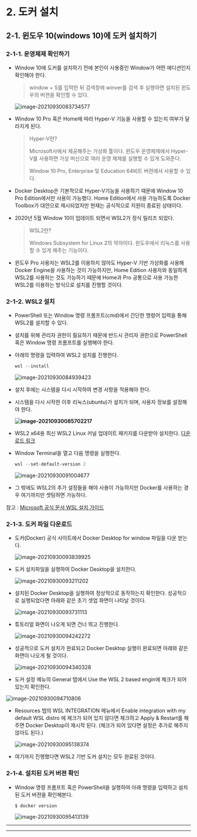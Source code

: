 # 2. 도커 설치

## 2-1. 윈도우 10(windows 10)에 도커 설치하기

### 2-1-1. 운영체제 확인하기

- Window 10에 도커를 설치하기 전에 본인이 사용중인 Window가 어떤 에디션인지 확인해야 한다.

  > window + S를 입력한 뒤 검색창에 winver를 검색 후 실행하면 설치된 윈도우의 버젼을 확인할 수 있다.

  ![image-20210930083734577](../images/2_settings/1_window/winver.png)

- Window 10 Pro 혹은 Home에 따라 Hyper-V 기능을 사용할 수 있는지 여부가 달라지게 된다.

  > Hyper-V란?
  >
  > Microsoft사에서 제공해주는 가상화 툴이다. 윈도우 운영체제에서 Hyper-V를 사용하면 가상 머신으로 여러 운영 체제를 실행할 수 있게 도와준다.
  >
  > Window 10 Pro, Enterprise 및 Education 64비트 버젼에서 사용할 수 있다.

- Docker Desktop은 기본적으로 Hyper-V기능을 사용하기 때문에 Window 10 Pro Edition에서만 사용이 가능했다. Home Edition에서 사용 가능하도록 Docker Toolbox가 대안으로 제시되었지만 현재는 공식적으로 지원이 종료된 상태이다.

- 2020년 5월 Window 10이 업데이트 되면서 WSL2가 정식 릴리즈 되었다.

  > WSL2란?
  >
  > Windows Subsystem for Linux 2의 약자이다. 윈도우에서 리눅스를 사용할 수 있게 해주는 기능이다.

- 윈도우 Pro 사용자는 WSL2를 이용하지 않아도 Hyper-V 기반 가상화를 사용해 Docker Engine을 사용하는 것이 가능하지만, Home Edition 사용자와 동일하게 WSL2를 사용하는 것도 가능하기 때문에 Home과 Pro 공통으로 사용 가능한 WSL2를 이용하는 방식으로 설치를 진행할 것이다.



### 2-1-2. WSL2 설치

- PowerShell 또는 Window 명령 프롬프트(cmd)에서 간단한 명령어 입력을 통해 WSL2를 설치할 수 있다.

- 설치를 위해 관리자 권한이 필요하기 때문에 반드시 관리자 권한으로 PowerShell 혹은 Window 명령 프롬프트를 실행해야 한다.

- 아래의 명령을 입력하여 WSL2 설치를 진행한다.

  ```powershell
  wsl --install
  ```

  ![image-20210930084939423](../images/2_settings/1_window/wsl-install.png)

- 설치 후에는 시스템을 다시 시작하여 변경 사항을 적용해야 한다.

- 시스템을 다시 시작한 이후 리눅스(ubuntu)가 설치가 되며, 사용자 정보를 설정해야 한다.

  **![image-20210930085702217](../images/2_settings/1_window/ubuntu-install.png)**

- WSL2 x64용 최신 WSL2 Linux 커널 업데이트 패키지를 다운받아 설치한다. [다운로드 링크](https://wslstorestorage.blob.core.windows.net/wslblob/wsl_update_x64.msi)

- Window Terminal을 열고 다음 명령을 실행한다.

  ```powershell
  wsl --set-default-version 2
  ```

  ![image-20210930091004677](../images/2_settings/1_window/wsl--set-default-version.png)

- 그 밖에도 WSL2의 추가 설정들을 해야 사용이 가능하지만 Docker를 사용하는 경우 여기까지만 셋팅하면 가능하다.

참고 : [Microsoft 공식 문서 WSL 설치 가이드](https://docs.microsoft.com/ko-kr/windows/wsl/install)



### 2-1-3. 도커 파일 다운로드

- 도커(Docker) 공식 사이트에서 Docker Desktop for window 파일을 다운 받는다.

  ![image-20210930093839925](../images/2_settings/1_window/docker-homepage.png)

  

- 도커 설치파일을 실행하여 Docker Desktop을 설치한다.

  ![image-20210930093211202](../images/2_settings/1_window/docker-install.png)

  

- 설치된 Docker Desktop을 실행하여 정상적으로 동작하는지 확인한다. 성공적으로 실행되었다면 아래와 같은 초기 셋업 화면이 나타날 것이다.

  ![image-20210930093731113](../images/2_settings/1_window/docker-desktop-exec.png)

  

- 튜토리얼 화면이 나오게 되면 건너 뛰고 진행한다.

  ![image-20210930094242272](../images/2_settings/1_window/docker-tutorial.png)

  

- 성공적으로 도커 설치가 완료되고 Docker Desktop 실행이 완료되면 아래와 같은 화면이 나오게 될 것이다.

  ![image-20210930094340328](../images/2_settings/1_window/docker-start.png)

  

- 도커 설정 메뉴의 General 탭에서 Use the WSL 2 based engin에 체크가 되어 있는지 확인한다.

![image-20210930094710806](../images/2_settings/1_window/docker-config-general.png)



- Resources 탭의 WSL INTEGRATION 메뉴에서 Enable integration with my default WSL distro 에 체크가 되어 있지 않다면 체크하고 Apply & Restart를 해 주면 Docker Desktop이 재시작 된다. (체크가 되어 있다면 설정은 추가로 해주지 않아도 된다.)

  ![image-20210930095138374](../images/2_settings/1_window/docker-config-resources.png)

  

- 여기까지 진행했다면 WSL2 기반 도커 설치는 모두 완료된 것이다.

  

### 2-1-4.  설치된 도커 버젼 확인

- Window 명령 프롬프트 혹은 PowerShell을 실행하여 아래 명령을 입력하고 설치된 도커 버젼을 확인해본다.

  ```powershell
  $ docker version
  ```

  ![image-20210930095413139](../images/2_settings/1_window/docker-version.png)
  
  

---



---
